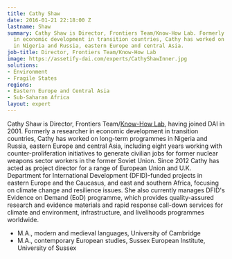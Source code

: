```yaml
---
title: Cathy Shaw
date: 2016-01-21 22:18:00 Z
lastname: Shaw
summary: Cathy Shaw is Director, Frontiers Team/Know-How Lab. Formerly a researcher
  in economic development in transition countries, Cathy has worked on long-term programmes
  in Nigeria and Russia, eastern Europe and central Asia.
job-title: Director, Frontiers Team/Know-How Lab
image: https://assetify-dai.com/experts/CathyShawInner.jpg
solutions:
- Environment
- Fragile States
regions:
- Eastern Europe and Central Asia
- Sub-Saharan Africa
layout: expert
---
```


Cathy Shaw is Director, Frontiers Team/[Know-How Lab](https://daiknowhowlab-resilience.org/), having joined DAI in 2001. Formerly a researcher in economic development in transition countries, Cathy has worked on long-term programmes in Nigeria and Russia, eastern Europe and central Asia, including eight years working with counter-proliferation initiatives to generate civilian jobs for former nuclear weapons sector workers in the former Soviet Union. Since 2012 Cathy has acted as project director for a range of European Union and U.K. Department for International Development (DFID)-funded projects in eastern Europe and the Caucasus, and east and southern Africa, focusing on climate change and resilience issues. She also currently manages DFID's Evidence on Demand (EoD) programme, which provides quality-assured research and evidence materials and rapid response call-down services for climate and environment, infrastructure, and livelihoods programmes worldwide.

* M.A., modern and medieval languages, University of Cambridge
* M.A., contemporary European studies, Sussex European Institute, University of Sussex
